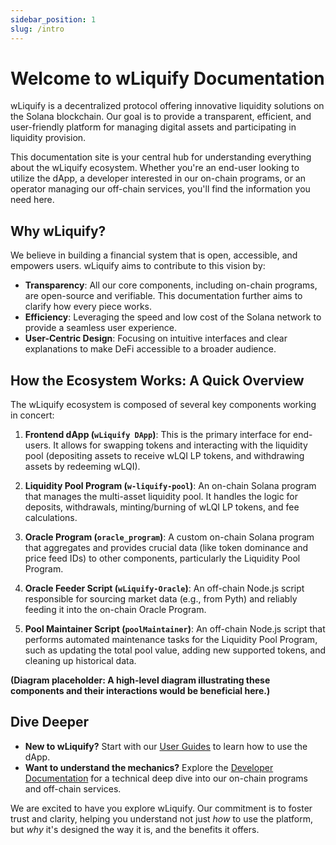 ```yaml
---
sidebar_position: 1
slug: /intro
---
```


# Welcome to wLiquify Documentation

wLiquify is a decentralized protocol offering innovative liquidity solutions on the Solana blockchain. Our goal is to provide a transparent, efficient, and user-friendly platform for managing digital assets and participating in liquidity provision.

This documentation site is your central hub for understanding everything about the wLiquify ecosystem. Whether you're an end-user looking to utilize the dApp, a developer interested in our on-chain programs, or an operator managing our off-chain services, you'll find the information you need here.

## Why wLiquify?

We believe in building a financial system that is open, accessible, and empowers users. wLiquify aims to contribute to this vision by:

*   **Transparency**: All our core components, including on-chain programs, are open-source and verifiable. This documentation further aims to clarify how every piece works.
*   **Efficiency**: Leveraging the speed and low cost of the Solana network to provide a seamless user experience.
*   **User-Centric Design**: Focusing on intuitive interfaces and clear explanations to make DeFi accessible to a broader audience.

## How the Ecosystem Works: A Quick Overview

The wLiquify ecosystem is composed of several key components working in concert:

1.  **Frontend dApp (`wLiquify DApp`)**: This is the primary interface for end-users. It allows for swapping tokens and interacting with the liquidity pool (depositing assets to receive wLQI LP tokens, and withdrawing assets by redeeming wLQI).

2.  **Liquidity Pool Program (`w-liquify-pool`)**: An on-chain Solana program that manages the multi-asset liquidity pool. It handles the logic for deposits, withdrawals, minting/burning of wLQI LP tokens, and fee calculations.

3.  **Oracle Program (`oracle_program`)**: A custom on-chain Solana program that aggregates and provides crucial data (like token dominance and price feed IDs) to other components, particularly the Liquidity Pool Program.

4.  **Oracle Feeder Script (`wLiquify-Oracle`)**: An off-chain Node.js script responsible for sourcing market data (e.g., from Pyth) and reliably feeding it into the on-chain Oracle Program.

5.  **Pool Maintainer Script (`poolMaintainer`)**: An off-chain Node.js script that performs automated maintenance tasks for the Liquidity Pool Program, such as updating the total pool value, adding new supported tokens, and cleaning up historical data.

**(Diagram placeholder: A high-level diagram illustrating these components and their interactions would be beneficial here.)**

## Dive Deeper

*   **New to wLiquify?** Start with our [User Guides](./user-guides/dapp-guide) to learn how to use the dApp.
*   **Want to understand the mechanics?** Explore the [Developer Documentation](./developer-docs/overview) for a technical deep dive into our on-chain programs and off-chain services.

We are excited to have you explore wLiquify. Our commitment is to foster trust and clarity, helping you understand not just *how* to use the platform, but *why* it's designed the way it is, and the benefits it offers. 